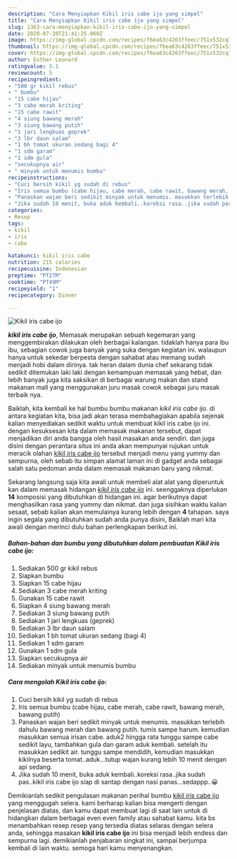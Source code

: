 ```yaml
---
description: "Cara Menyiapkan Kikil iris cabe ijo yang simpel"
title: "Cara Menyiapkan Kikil iris cabe ijo yang simpel"
slug: 1363-cara-menyiapkan-kikil-iris-cabe-ijo-yang-simpel
date: 2020-07-30T21:41:25.060Z
image: https://img-global.cpcdn.com/recipes/f6ea63c4263ffeec/751x532cq70/kikil-iris-cabe-ijo-foto-resep-utama.jpg
thumbnail: https://img-global.cpcdn.com/recipes/f6ea63c4263ffeec/751x532cq70/kikil-iris-cabe-ijo-foto-resep-utama.jpg
cover: https://img-global.cpcdn.com/recipes/f6ea63c4263ffeec/751x532cq70/kikil-iris-cabe-ijo-foto-resep-utama.jpg
author: Esther Leonard
ratingvalue: 3.1
reviewcount: 5
recipeingredient:
- "500 gr kikil rebus"
- " bumbu"
- "15 cabe hijau"
- "3 cabe merah kriting"
- "15 cabe rawit"
- "4 siung bawang merah"
- "3 siung bawang putih"
- "1 jari lengkuas geprek"
- "3 lbr daun salam"
- "1 bh tomat ukuran sedang bagi 4"
- "1 sdm garam"
- "1 sdm gula"
- "secukupnya air"
- " minyak untuk menumis bumbu"
recipeinstructions:
- "Cuci bersih kikil yg sudah di rebus"
- "Iris semua bumbu (cabe hijau, cabe merah, cabe rawit, bawang merah, bawang putih)"
- "Panaskan wajan beri sedikit minyak untuk menumis. masukkan terlebih dahulu bawang merah dan bawang putih. tumis sampe harum. kemudian masukkan semua irisan cabe. aduk2 hingga rata tunggu sampe cabe sedikit layu, tambahkan gula dan garam aduk kembali. setelah itu masukkan sedikit air. tunggu sampe mendidih, kemudian masukkan kikilnya beserta tomat..aduk...tutup wajan kurang lebih 10 menit dengan api sedang."
- "Jika sudah 10 menit, buka aduk kembali..koreksi rasa..jika sudah pas..kikil iris cabe ijo siap di santap dengan nasi panas...sedappp..😀"
categories:
- Resep
tags:
- kikil
- iris
- cabe

katakunci: kikil iris cabe 
nutrition: 215 calories
recipecuisine: Indonesian
preptime: "PT27M"
cooktime: "PT49M"
recipeyield: "1"
recipecategory: Dinner

---
```



![Kikil iris cabe ijo](https://img-global.cpcdn.com/recipes/f6ea63c4263ffeec/751x532cq70/kikil-iris-cabe-ijo-foto-resep-utama.jpg)

<b><i>kikil iris cabe ijo</i></b>, Memasak merupakan sebuah kegemaran yang menggembirakan dilakukan oleh berbagai kalangan. tidaklah hanya para ibu ibu, sebagian cowok juga banyak yang suka dengan kegiatan ini. walaupun hanya untuk sekedar berpesta dengan sahabat atau memang sudah menjadi hobi dalam dirinya. tak heran dalam dunia chef sekarang tidak sedikit ditemukan laki laki dengan kemampuan memasak yang hebat, dan lebih banyak juga kita saksikan di berbagai warung makan dan stand makanan mall yang menggunakan juru masak cowok sebagai juru masak terbaik nya.

Baiklah, kita kembali ke hal bumbu bumbu makanan <i>kikil iris cabe ijo</i>. di antara kegiatan kita, bisa jadi akan terasa membahagiakan apabila sejenak kalian menyediakan sedikit waktu untuk membuat kikil iris cabe ijo ini. dengan kesuksesan kita dalam memasak makanan tersebut, dapat menjadikan diri anda bangga oleh hasil masakan anda sendiri. dan juga disini dengan perantara situs ini anda akan mempunyai rujukan untuk meracik olahan <u>kikil iris cabe ijo</u> tersebut menjadi menu yang yummy dan sempurna, oleh sebab itu simpan alamat laman ini di gadget anda sebagai salah satu pedoman anda dalam memasak makanan baru yang nikmat.




Sekarang langsung saja kita awali untuk membeli alat alat yang diperuntuk kan dalam memasak hidangan <u><i>kikil iris cabe ijo</i></u> ini. seenggaknya diperlukan <b>14</b> komposisi yang dibutuhkan di hidangan ini. agar berikutnya dapat menghasilkan rasa yang yummy dan nikmat. dan juga sisihkan waktu kalian sesaat, sebab kalian akan memulainya kurang lebih dengan <b>4</b> tahapan. saya ingin segala yang dibutuhkan sudah anda punya disini, Baiklah mari kita awali dengan merinci dulu bahan perlengkapan berikut ini.

<!--inarticleads1-->

##### Bahan-bahan dan bumbu yang dibutuhkan dalam pembuatan Kikil iris cabe ijo:

1. Sediakan 500 gr kikil rebus
1. Siapkan  bumbu
1. Siapkan 15 cabe hijau
1. Sediakan 3 cabe merah kriting
1. Gunakan 15 cabe rawit
1. Siapkan 4 siung bawang merah
1. Sediakan 3 siung bawang putih
1. Sediakan 1 jari lengkuas (geprek)
1. Sediakan 3 lbr daun salam
1. Sediakan 1 bh tomat ukuran sedang (bagi 4)
1. Sediakan 1 sdm garam
1. Gunakan 1 sdm gula
1. Siapkan secukupnya air
1. Sediakan  minyak untuk menumis bumbu




<!--inarticleads2-->

##### Cara mengolah Kikil iris cabe ijo:

1. Cuci bersih kikil yg sudah di rebus
1. Iris semua bumbu (cabe hijau, cabe merah, cabe rawit, bawang merah, bawang putih)
1. Panaskan wajan beri sedikit minyak untuk menumis. masukkan terlebih dahulu bawang merah dan bawang putih. tumis sampe harum. kemudian masukkan semua irisan cabe. aduk2 hingga rata tunggu sampe cabe sedikit layu, tambahkan gula dan garam aduk kembali. setelah itu masukkan sedikit air. tunggu sampe mendidih, kemudian masukkan kikilnya beserta tomat..aduk...tutup wajan kurang lebih 10 menit dengan api sedang.
1. Jika sudah 10 menit, buka aduk kembali..koreksi rasa..jika sudah pas..kikil iris cabe ijo siap di santap dengan nasi panas...sedappp..😀




Demikianlah sedikit pengulasan makanan perihal bumbu <u>kikil iris cabe ijo</u> yang menggugah selera. kami berharap kalian bisa mengerti dengan penjelasan diatas, dan kamu dapat membuat lagi di saat lain untuk di hidangkan dalam berbagai even even family atau sahabat kamu. kita bs menambahkan resep resep yang tersedia diatas selaras dengan selera anda, sehingga masakan <b>kikil iris cabe ijo</b> ini bisa menjadi lebih endess dan sempurna lagi. demikianlah penjabaran singkat ini, sampai berjumpa kembali di lain waktu. semoga hari kamu menyenangkan.
